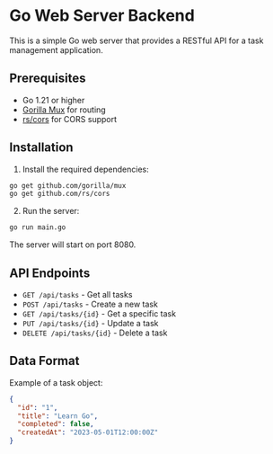 # Go Web Server Backend

This is a simple Go web server that provides a RESTful API for a task management application.

## Prerequisites

- Go 1.21 or higher
- [Gorilla Mux](https://github.com/gorilla/mux) for routing
- [rs/cors](https://github.com/rs/cors) for CORS support

## Installation

1. Install the required dependencies:

```bash
go get github.com/gorilla/mux
go get github.com/rs/cors
```

2. Run the server:

```bash
go run main.go
```

The server will start on port 8080.

## API Endpoints

- `GET /api/tasks` - Get all tasks
- `POST /api/tasks` - Create a new task
- `GET /api/tasks/{id}` - Get a specific task
- `PUT /api/tasks/{id}` - Update a task
- `DELETE /api/tasks/{id}` - Delete a task

## Data Format

Example of a task object:

```json
{
  "id": "1",
  "title": "Learn Go",
  "completed": false,
  "createdAt": "2023-05-01T12:00:00Z"
}
``` 